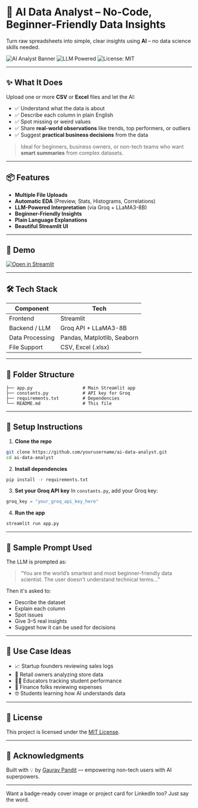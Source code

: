 
# 🤖 AI Data Analyst – No-Code, Beginner-Friendly Data Insights

Turn raw spreadsheets into simple, clear insights using **AI** – no data science skills needed.

![AI Analyst Banner](https://img.shields.io/badge/Made%20With-Streamlit-blue?style=for-the-badge)
![LLM Powered](https://img.shields.io/badge/LLM-LLaMA3%208B-Groq-orange?style=for-the-badge)
![License: MIT](https://img.shields.io/badge/License-MIT-green.svg?style=for-the-badge)

---

## ✨ What It Does

Upload one or more **CSV** or **Excel** files and let the AI:

* ✅ Understand what the data is about
* ✅ Describe each column in plain English
* ✅ Spot missing or weird values
* ✅ Share **real-world observations** like trends, top performers, or outliers
* ✅ Suggest **practical business decisions** from the data

> Ideal for beginners, business owners, or non-tech teams who want **smart summaries** from complex datasets.

---

## 📦 Features

* **Multiple File Uploads**
* **Automatic EDA** (Preview, Stats, Histograms, Correlations)
* **LLM-Powered Interpretation** (via Groq + LLaMA3-8B)
* **Beginner-Friendly Insights**
* **Plain Language Explanations**
* **Beautiful Streamlit UI**

---

## 🚀 Demo

[![Open in Streamlit](https://static.streamlit.io/badges/streamlit_badge_black_white.svg)](https://your-demo-link-if-hosted)

---

## 🛠️ Tech Stack

| Component       | Tech                        |
| --------------- | --------------------------- |
| Frontend        | Streamlit                   |
| Backend / LLM   | Groq API + LLaMA3-8B        |
| Data Processing | Pandas, Matplotlib, Seaborn |
| File Support    | CSV, Excel (.xlsx)          |

---

## 📂 Folder Structure

```
├── app.py                   # Main Streamlit app
├── constants.py             # API key for Groq
├── requirements.txt         # Dependencies
└── README.md                # This file
```

---

## 🔐 Setup Instructions

1. **Clone the repo**

```bash
git clone https://github.com/yourusername/ai-data-analyst.git
cd ai-data-analyst
```

2. **Install dependencies**

```bash
pip install -r requirements.txt
```

3. **Set your Groq API key**
   In `constants.py`, add your Groq key:

```python
groq_key = "your_groq_api_key_here"
```

4. **Run the app**

```bash
streamlit run app.py
```

---

## 🧠 Sample Prompt Used

The LLM is prompted as:

> “You are the world’s smartest and most beginner-friendly data scientist. The user doesn't understand technical terms...”

Then it's asked to:

* Describe the dataset
* Explain each column
* Spot issues
* Give 3–5 real insights
* Suggest how it can be used for decisions

---

## 📌 Use Case Ideas

* 📈 Startup founders reviewing sales logs
* 🏪 Retail owners analyzing store data
* 🧑‍🏫 Educators tracking student performance
* 💸 Finance folks reviewing expenses
* 🤓 Students learning how AI understands data

---

## 📜 License

This project is licensed under the [MIT License](LICENSE).

---

## 🙌 Acknowledgments

Built with 💡 by [Gaurav Pandit](https://linkedin.com/in/gaurav-pandit-gp07) — empowering non-tech users with AI superpowers.

---

Want a badge-ready cover image or project card for LinkedIn too? Just say the word.
